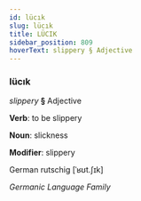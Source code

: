 ```yaml
---
id: lücık
slug: lücık
title: LÜCIK
sidebar_position: 809
hoverText: slippery § Adjective
---
```


### lücık

*slippery* **§** Adjective

**Verb**: to be slippery

**Noun**: slickness

**Modifier**: slippery

German rutschig [ˈʁʊt.ʃɪk]

*Germanic Language Family*